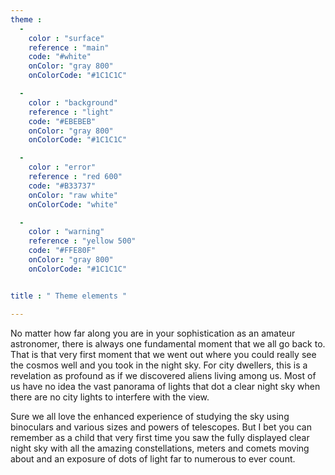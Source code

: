 ```yaml
---
theme :
  -
    color : "surface"
    reference : "main"
    code: "#white"
    onColor: "gray 800"
    onColorCode: "#1C1C1C"

  -
    color : "background"
    reference : "light"
    code: "#EBEBEB"
    onColor: "gray 800"
    onColorCode: "#1C1C1C"

  -
    color : "error"
    reference : "red 600"
    code: "#B33737"
    onColor: "raw white"
    onColorCode: "white"

  -
    color : "warning"
    reference : "yellow 500"
    code: "#FFE80F"
    onColor: "gray 800"
    onColorCode: "#1C1C1C"


title : " Theme elements "

---
```



No matter how far along you are in your sophistication as an amateur astronomer, there is always one fundamental moment that we all go back to. That is that very first moment that we went out where you could really see the cosmos well and you took in the night sky. For city dwellers, this is a revelation as profound as if we discovered aliens living among us. Most of us have no idea the vast panorama of lights that dot a clear night sky when there are no city lights to interfere with the view.

Sure we all love the enhanced experience of studying the sky using binoculars and various sizes and powers of telescopes. But I bet you can remember as a child that very first time you saw the fully displayed clear night sky with all the amazing constellations, meters and comets moving about and an exposure of dots of light far to numerous to ever count.
